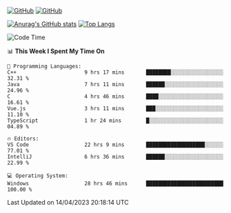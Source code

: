 [![GitHub](https://img.shields.io/github/followers/sharpxk?style=social)](https://github.com/sharpxk) [![GitHub](https://img.shields.io/github/stars/sharpxk?style=social)](https://github.com/sharpxk)

[![Anurag's GitHub stats](https://github-readme-stats-git-masterrstaa-rickstaa.vercel.app/api?username=sharpxk&hide=contribs,prs,issues&show_icons=true&theme=tokyonight)](https://github.com/anuraghazra/github-readme-stats)
[![Top Langs](https://github-readme-stats-git-masterrstaa-rickstaa.vercel.app/api/top-langs/?username=sharpxk&layout=compact&theme=tokyonight)](https://github.com/anuraghazra/github-readme-stats)

<!--START_SECTION:waka-->
![Code Time](http://img.shields.io/badge/Code%20Time-52%20hrs%2032%20mins-blue)

📊 **This Week I Spent My Time On** 

```text
💬 Programming Languages: 
C++                      9 hrs 17 mins       ████████░░░░░░░░░░░░░░░░░   32.31 % 
Java                     7 hrs 11 mins       ██████░░░░░░░░░░░░░░░░░░░   24.96 % 
C                        4 hrs 46 mins       ████░░░░░░░░░░░░░░░░░░░░░   16.61 % 
Vue.js                   3 hrs 11 mins       ███░░░░░░░░░░░░░░░░░░░░░░   11.10 % 
TypeScript               1 hr 24 mins        █░░░░░░░░░░░░░░░░░░░░░░░░   04.89 % 

🔥 Editors: 
VS Code                  22 hrs 9 mins       ███████████████████░░░░░░   77.01 % 
IntelliJ                 6 hrs 36 mins       ██████░░░░░░░░░░░░░░░░░░░   22.99 % 

💻 Operating System: 
Windows                  28 hrs 46 mins      █████████████████████████   100.00 % 
```


 Last Updated on 14/04/2023 20:18:14 UTC
<!--END_SECTION:waka-->
